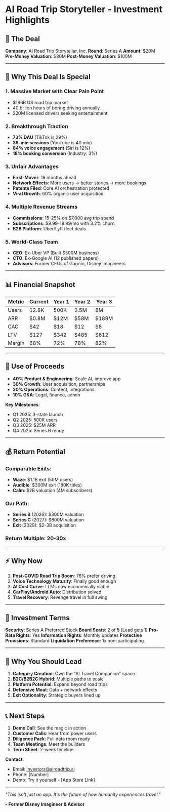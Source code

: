# AI Road Trip Storyteller - Investment Highlights

## 🎯 The Deal

**Company**: AI Road Trip Storyteller, Inc.
**Round**: Series A
**Amount**: $20M
**Pre-Money Valuation**: $80M
**Post-Money Valuation**: $100M

---

## 💎 Why This Deal Is Special

### 1. **Massive Market with Clear Pain Point**
- $186B US road trip market
- 40 billion hours of boring driving annually
- 220M licensed drivers seeking entertainment

### 2. **Breakthrough Traction**
- **73% DAU** (TikTok is 29%)
- **38-min sessions** (YouTube is 40 min)
- **84% voice engagement** (Siri is 12%)
- **18% booking conversion** (Industry: 3%)

### 3. **Unfair Advantages**
- **First-Mover**: 18 months ahead
- **Network Effects**: More users → better stories → more bookings
- **Patents Filed**: Core AI orchestration protected
- **Viral Growth**: 60% organic user acquisition

### 4. **Multiple Revenue Streams**
- **Commissions**: 15-25% on $7,000 avg trip spend
- **Subscriptions**: $9.99-19.99/mo with 3.2% churn
- **B2B Platform**: Uber/Lyft fleet deals

### 5. **World-Class Team**
- **CEO**: Ex-Uber VP (Built $500M business)
- **CTO**: Ex-Google AI (12 published papers)
- **Advisors**: Former CEOs of Garmin, Disney Imagineers

---

## 📊 Financial Snapshot

| Metric | Current | Year 1 | Year 2 | Year 3 |
|--------|---------|--------|--------|--------|
| Users | 12.8K | 500K | 2.5M | 8M |
| ARR | $0.8M | $12M | $58M | $189M |
| CAC | $42 | $18 | $12 | $8 |
| LTV | $127 | $342 | $485 | $612 |
| Margin | 68% | 72% | 78% | 82% |

---

## 🚀 Use of Proceeds

- **40% Product & Engineering**: Scale AI, improve app
- **30% Growth**: User acquisition, partnerships
- **20% Operations**: Content, integrations
- **10% G&A**: Legal, finance, admin

**Key Milestones**:
- Q1 2025: 3-state launch
- Q2 2025: 500K users
- Q3 2025: $25M ARR
- Q4 2025: Series B ready

---

## 💰 Return Potential

### Comparable Exits:
- **Waze**: $1.1B exit (50M users)
- **Audible**: $300M exit (180K titles)
- **Calm**: $2B valuation (4M subscribers)

### Our Path:
- **Series B** (2026): $300M valuation
- **Series C** (2027): $800M valuation
- **Exit** (2029): $2-3B acquisition

### Return Multiple: 20-30x

---

## ⚡ Why Now

1. **Post-COVID Road Trip Boom**: 76% prefer driving
2. **Voice Technology Maturity**: Finally good enough
3. **AI Cost Curve**: LLMs now economically viable
4. **CarPlay/Android Auto**: Distribution solved
5. **Travel Recovery**: Revenge travel in full swing

---

## 🎯 Investment Terms

**Security**: Series A Preferred Stock
**Board Seats**: 2 of 5 (Lead gets 1)
**Pro-Rata Rights**: Yes
**Information Rights**: Monthly updates
**Protective Provisions**: Standard
**Liquidation Preference**: 1x non-participating

---

## 🏁 Why You Should Lead

1. **Category Creation**: Own the "AI Travel Companion" space
2. **B2C/B2B2C Hybrid**: Multiple paths to scale
3. **Platform Potential**: Expand beyond road trips
4. **Defensive Moat**: Data + network effects
5. **Exit Optionality**: Strategic buyers lined up

---

## 📞 Next Steps

1. **Demo Call**: See the magic in action
2. **Customer Calls**: Hear from power users
3. **Diligence Pack**: Full data room ready
4. **Team Meetings**: Meet the builders
5. **Term Sheet**: 2-week timeline

**Contact**:
- Email: investors@airoadtrip.ai
- Phone: [Number]
- Demo: Try it yourself - [App Store Link]

---

*"This isn't just an app. It's the future of how humanity experiences travel."*

**- Former Disney Imagineer & Advisor**
